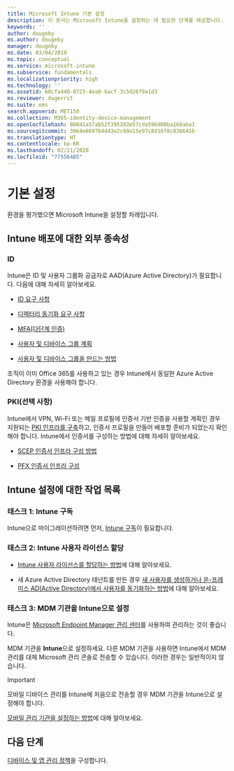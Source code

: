 ```yaml
---
title: Microsoft Intune 기본 설정
description: 이 문서는 Microsoft Intune을 설정하는 데 필요한 단계를 제공합니다.
keywords: ''
author: dougeby
ms.author: dougeby
manager: dougeby
ms.date: 03/04/2019
ms.topic: conceptual
ms.service: microsoft-intune
ms.subservice: fundamentals
ms.localizationpriority: high
ms.technology: ''
ms.assetid: 60cfa440-0723-4ea0-bacf-3c5d26f9a1d3
ms.reviewer: dagerrit
ms.suite: ems
search.appverid: MET150
ms.collection: M365-identity-device-management
ms.openlocfilehash: 08041a57ab52f395283e57cda596d00ba168aba1
ms.sourcegitcommit: 3964e6697b4d43e2c69a15e97c8d16f8c838645b
ms.translationtype: HT
ms.contentlocale: ko-KR
ms.lasthandoff: 02/21/2020
ms.locfileid: "77556485"
---
```

# <a name="basic-setup"></a>기본 설정

환경을 평가했으면 Microsoft Intune을 설정할 차례입니다.

## <a name="external-dependencies-for-an-intune-deployment"></a>Intune 배포에 대한 외부 종속성

### <a name="identity"></a>ID

Intune은 ID 및 사용자 그룹화 공급자로 AAD(Azure Active Directory)가 필요합니다. 다음에 대해 자세히 알아보세요.

- [ID 요구 사항](https://docs.microsoft.com/azure/active-directory/active-directory-hybrid-identity-design-considerations-overview#design-considerations-overview)

- [디렉터리 동기화 요구 사항](https://docs.microsoft.com/azure/active-directory/active-directory-hybrid-identity-design-considerations-directory-sync-requirements)

- [MFA(다단계 인증)](https://docs.microsoft.com/azure/active-directory/authentication/concept-mfa-howitworks)

- [사용자 및 디바이스 그룹 계획](users-add.md)

- [사용자 및 디바이스 그룹을 만드는 방법](groups-get-started.md)

조직이 이미 Office 365를 사용하고 있는 경우 Intune에서 동일한 Azure Active Directory 환경을 사용해야 합니다.

### <a name="pki-optional"></a>PKI(선택 사항)

Intune에서 VPN, Wi-Fi 또는 메일 프로필에 인증서 기반 인증을 사용할 계획인 경우 지원되는 [PKI 인프라를 구축](../protect/certificates-configure.md)하고, 인증서 프로필을 만들어 배포할 준비가 되었는지 확인해야 합니다. Intune에서 인증서를 구성하는 방법에 대해 자세히 알아보세요.

- [SCEP 인증서 인프라 구성 방법](/intune/certificates-scep-configure)

- [PFX 인증서 인프라 구성](/intune/certficates-pfx-configure)

## <a name="task-list-for-an-intune-setup"></a>Intune 설정에 대한 작업 목록

### <a name="task-1-intune-subscription"></a>태스크 1: Intune 구독

Intune으로 마이그레이션하려면 먼저, [Intune 구독](account-sign-up.md)이 필요합니다.

### <a name="task-2-assign-intune-user-licenses"></a>태스크 2: Intune 사용자 라이선스 할당

- [Intune 사용자 라이선스를 할당하는 방법](licenses-assign.md)에 대해 알아보세요.

- 새 Azure Active Directory 테넌트를 만든 경우 [새 사용자를 생성하거나 온-프레미스 AD(Active Directory)에서 사용자를 동기화하는 방법](https://docs.microsoft.com/azure/active-directory/connect/active-directory-aadconnect)에 대해 알아보세요.

### <a name="task-3-set-your-mdm-authority-to-intune"></a>태스크 3: MDM 기관을 Intune으로 설정

Intune은 [Microsoft Endpoint Manager 관리 센터](https://go.microsoft.com/fwlink/?linkid=2109431)를 사용하여 관리하는 것이 좋습니다.

MDM 기관을 **Intune**으로 설정하세요. 다른 MDM 기관을 사용하면 Intune에서 MDM 관리를 대체 Microsoft 관리 콘솔로 전송할 수 있습니다. 이러한 경우는 일반적이지 않습니다.

> [!IMPORTANT]
> 모바일 디바이스 관리를 Intune에 처음으로 전송할 경우 MDM 기관을 Intune으로 설정해야 합니다.

[모바일 관리 기관을 설정하는 방법](mdm-authority-set.md)에 대해 알아보세요.

## <a name="next-step"></a>다음 단계

[디바이스 및 앱 관리 정책](../migration-guide-configure-policies.md)을 구성합니다.
